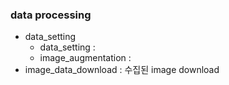 ### data processing

- data_setting
  - data_setting : 
  - image_augmentation :
- image_data_download : 수집된 image download
